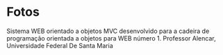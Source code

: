 # Fotos
Sistema WEB orientado a objetos MVC desenvolvido para a cadeira de programação orientada a objetos para WEB número 1. Professor Alencar, Universidade Federal De Santa Maria
